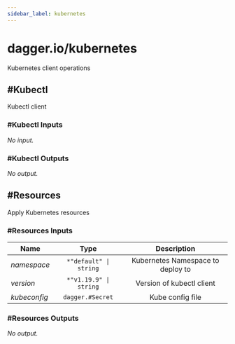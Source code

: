 ```yaml
---
sidebar_label: kubernetes
---
```


# dagger.io/kubernetes

Kubernetes client operations

## #Kubectl

Kubectl client

### #Kubectl Inputs

_No input._

### #Kubectl Outputs

_No output._

## #Resources

Apply Kubernetes resources

### #Resources Inputs

| Name             | Type                      | Description                         |
| -------------    |:-------------:            |:-------------:                      |
|*namespace*       | `*"default" \| string`    |Kubernetes Namespace to deploy to    |
|*version*         | `*"v1.19.9" \| string`    |Version of kubectl client            |
|*kubeconfig*      | `dagger.#Secret`          |Kube config file                     |

### #Resources Outputs

_No output._
